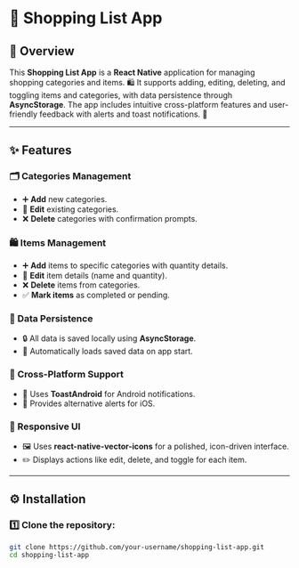# 🛒 Shopping List App

## 📖 Overview
This **Shopping List App** is a **React Native** application for managing shopping categories and items. 🛍️ It supports adding, editing, deleting, and toggling items and categories, with data persistence through **AsyncStorage**. The app includes intuitive cross-platform features and user-friendly feedback with alerts and toast notifications. 📲

---

## ✨ Features

### 🗂️ Categories Management
- ➕ **Add** new categories.  
- 📝 **Edit** existing categories.  
- ❌ **Delete** categories with confirmation prompts.  

### 🛍️ Items Management
- ➕ **Add** items to specific categories with quantity details.  
- 📝 **Edit** item details (name and quantity).  
- ❌ **Delete** items from categories.  
- ✅ **Mark items** as completed or pending.  

### 💾 Data Persistence
- 🔒 All data is saved locally using **AsyncStorage**.  
- 🔄 Automatically loads saved data on app start.  

### 🔗 Cross-Platform Support
- 🎉 Uses **ToastAndroid** for Android notifications.  
- 📢 Provides alternative alerts for iOS.  

### 🎨 Responsive UI
- 🖼️ Uses **react-native-vector-icons** for a polished, icon-driven interface.  
- ✏️ Displays actions like edit, delete, and toggle for each item.  

---

## ⚙️ Installation

### 1️⃣ Clone the repository:
```bash
git clone https://github.com/your-username/shopping-list-app.git
cd shopping-list-app

